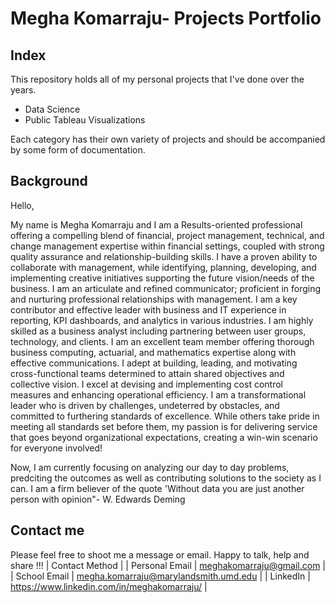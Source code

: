 # Megha Komarraju- Projects Portfolio
## Index
This repository holds all of my personal projects that I've done over the years.

* Data Science
* Public Tableau Visualizations

Each category has their own variety of projects and should be accompanied by some form of documentation.

## Background
Hello, 

My name is Megha Komarraju and I am a Results-oriented professional offering a compelling blend of financial, project management, technical, and change management expertise within financial settings, coupled with strong quality assurance and relationship-building skills. I have a proven ability to collaborate with management, while identifying, planning, developing, and implementing creative initiatives supporting the future vision/needs of the business. I am an articulate and refined communicator; proficient in forging and nurturing professional relationships with management.
I am a key contributor and effective leader with business and IT experience in reporting, KPI dashboards, and analytics in various industries. I am highly skilled as a business analyst including partnering between user groups, technology, and clients. I am an excellent team member offering thorough business computing, actuarial, and mathematics expertise along with effective communications. I adept at building, leading, and motivating cross-functional teams determined to attain shared objectives and collective vision. I excel at devising and implementing cost control measures and enhancing operational efficiency.
I am a transformational leader who is driven by challenges, undeterred by obstacles, and committed to furthering standards of excellence. While others take pride in meeting all standards set before them, my passion is for delivering service that goes beyond organizational expectations, creating a win-win scenario for everyone involved!

Now, I am currently focusing on analyzing our day to day problems, predciting the outcomes as well as contributing solutions to the society as I can. I am a firm believer of the quote 'Without data you are just another person with opinion"- W. Edwards Deming

## Contact me
Please feel free to shoot me a message or email. Happy to talk, help and share !!!
| Contact Method | 
| Personal Email | meghakomarraju@gmail.com |
| School Email   | megha.komarraju@marylandsmith.umd.edu |
| LinkedIn       | https://www.linkedin.com/in/meghakomarraju/ |
